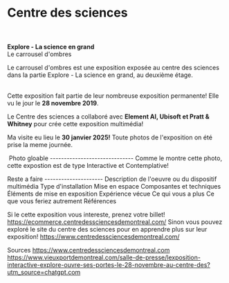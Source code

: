 # **Centre des sciences**<br/><br/>

**Explore - La science en grand**<br/>
Le carrousel d'ombres

Le carrousel d'ombres est une exposition exposée au centre des sciences dans la partie Explore - La science en grand, au deuxième étage.<br/><br/>


Cette exposition fait partie de leur nombreuse exposition permanente! Elle vu le jour le **28 novembre 2019**.

Le Centre des sciences a collaboré avec **Element AI, Ubisoft et Pratt & Whitney** pour crée cette exposition multimédia!

Ma visite eu lieu le **30 janvier 2025!** Toute photos de l'exposition on été prise la meme journée.







<img src="./medias/photo.webp" width="0" height="0"/> Photo gloable ------------------------------
Comme le montre cette photo, cette expostion est de type Interactive et Contemplative!





Reste a faire ---------------------
Description de l'oeuvre ou du 
dispositif multimédia
 Type d'installation
 Mise en espace
 Composantes et techniques
 Éléments de mise en exposition
 Expérience vécue 
Ce qui vous a plus
 Ce que vous feriez autrement
 Références










Si le cette exposition vous intereste, prenez votre billet! https://ecommerce.centredessciencesdemontreal.com/
Sinon vous pouvez exploré le site du centre des sciences pour en apprendre plus sur leur exposition! https://www.centredessciencesdemontreal.com/

Sources
https://www.centredessciencesdemontreal.com
https://www.vieuxportdemontreal.com/salle-de-presse/lexposition-interactive-explore-ouvre-ses-portes-le-28-novembre-au-centre-des?utm_source=chatgpt.com


